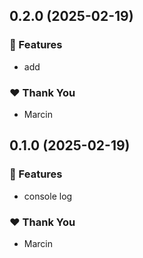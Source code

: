 ## 0.2.0 (2025-02-19)

### 🚀 Features

- add

### ❤️ Thank You

- Marcin

## 0.1.0 (2025-02-19)

### 🚀 Features

- console log

### ❤️ Thank You

- Marcin